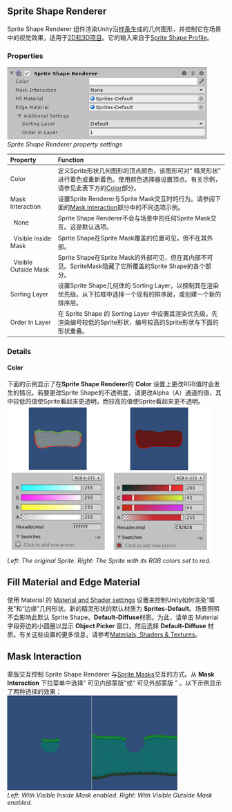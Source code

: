 ## Sprite Shape Renderer
Sprite Shape Renderer 组件渲染Unity沿[样条](https://docs.unity3d.com/Packages/com.unity.2d.spriteshape@2.1/manual/SSController.html#editing-the-spline)生成的几何图形，并控制它在场景中的视觉效果，适用于[2D和3D项目](https://docs.unity3d.com/Manual/2Dor3D.html)。它的输入来自于[Sprite Shape Profile](https://docs.unity3d.com/Packages/com.unity.2d.spriteshape@2.1/manual/SSProfile.html)。

### Properties
![](SSRenderer_properties.png)  
*Sprite Shape Renderer property settings*

|Property|Function|
|:-------|:-------|
|Color|定义Sprite形状几何图形的顶点颜色，该图形可对“ 精灵形状” 进行着色或重新着色。使用颜色选择器设置顶点。有关示例，请参见此表下方的[Color](https://docs.unity3d.com/Manual/class-SpriteRenderer.html#color)部分。|
|Mask Interaction|设置Sprite Renderer与Sprite Mask交互时的行为。请参阅下面的[Mask Interaction](../SpriteMasks/README.md)部分中的不同选项示例。|
|&nbsp;&nbsp;None|Sprite Shape Renderer不会与场景中的任何Sprite Mask交互。这是默认选项。|
|&nbsp;&nbsp;Visible Inside Mask|Sprite Shape在Sprite Mask覆盖的位置可见，但不在其外部。|
|&nbsp;&nbsp;Visible Outside Mask|Sprite Shape在Sprite Mask的外部可见，但在其内部不可见。SpriteMask隐藏了它所覆盖的Sprite Shape的各个部分。|
|Sorting Layer|设置Sprite Shape几何体的 Sorting Layer，以控制其在渲染优先级。从下拉框中选择一个现有的排序层，或创建一个新的排序层。|
|Order In Layer|在 Sprite Shape 的 Sorting Layer 中设置其渲染优先级。先渲染编号较低的Sprite形状，编号较高的Sprite形状与下面的形状重叠。|

### Details
#### Color
下面的示例显示了在**Sprite Shape Renderer**的 **Color** 设置上更改RGB值时会发生的情况。若要更改Sprite Shape的不透明度，请更改Alpha（A）通道的值，其中较低的值使Sprite看起来更透明，而较高的值使Sprite看起来更不透明。  
![](RGBSprites.png)  
*Left: The original Sprite. Right: The Sprite with its RGB colors set to red.*

## Fill Material and Edge Material
使用 Material 的 [Material and Shader settings](https://docs.unity3d.com/Manual/Materials.html) 设置来控制Unity如何渲染“填充”和“边缘”几何形状。新的精灵形状的默认材质为 **Sprites-Default**。场景照明不会影响此默认 Sprite Shape。**Default-Diffuse**材质。为此，请单击 Material 字段旁边的小圆圈以显示 **Object Picker** 窗口，然后选择 **Default-Diffuse** 材质。有关这些设置的更多信息，请参考[Materials, Shaders & Textures](https://docs.unity3d.com/Manual/Shaders.html)。

## Mask Interaction
蒙版交互控制 Sprite Shape Renderer 与[Sprite Masks](../SpriteMasks/README.md)交互的方式。从 **Mask Interaction** 下拉菜单中选择“ 可见内部蒙版”或“ 可见外部蒙版 ” 。以下示例显示了两种选择的效果：  
![](SSRenderer_masks.png)  
*Left: With Visible Inside Mask enabled. Right: With Visible Outside Mask enabled.*